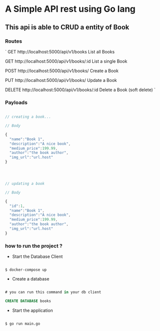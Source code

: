 # A Simple API rest using Go lang

## This api is able to CRUD a entity of Book

### Routes

`
GET http://localhost:5000/api/v1/books
List all Books

GET http://localhost:5000/api/v1/books/:id
List a single Book

POST http://localhost:5000/api/v1/books/
Create a Book

PUT http://localhost:5000/api/v1/books/
Update a Book

DELETE http://localhost:5000/api/v1/books/:id
Delete a Book (soft delete)
`

### Payloads

```js

// creating a book...

// Body

{
  "name":"Book 1",
  "description":"A nice book",
  "medium_price":199.99,
  "author":"the book author",
  "img_url":"url.host"
}




// updating a book

// Body

{
  "id":1,
  "name":"Book 1",
  "description":"A nice book",
  "medium_price":199.99,
  "author":"the book author",
  "img_url":"url.host"
}

```

### how to run the project ?

- Start the Database Client

```shell

$ docker-compose up

```

- Create a database

```sql

# you can run this command in your db client

CREATE DATABASE books

```

- Start the application

```shell

$ go run main.go

```
